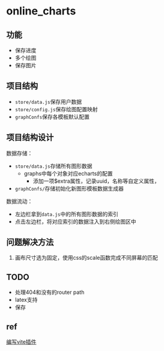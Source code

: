 # online_charts

## 功能

* 保存进度
* 多个绘图
* 保存图片

## 项目结构

* `store/data.js`保存用户数据
* `store/config.js`保存绘图配置映射
* `graphConfs`保存各模板默认配置

## 项目结构设计

数据存储：

* `store/data.js`存储所有图形数据
  * graphs中每个对象对应echarts的配置
    * 添加一项$extra属性，记录uuid，名称等自定义属性，
* `graphConfs/`存储初始化新图形模板数据生成器

数据流动：

* 左边栏拿到`data.js`中的所有图形数据的索引
* 点击左边栏，将对应索引的数据注入到右侧绘图区中

## 问题解决方法

1. 画布尺寸选为固定，使用css的scale函数完成不同屏幕的匹配

## TODO

* 处理404和没有的router path
* latex支持
* 保存

## ref

[编写vite插件](https://juejin.cn/post/7075678169122439181)
